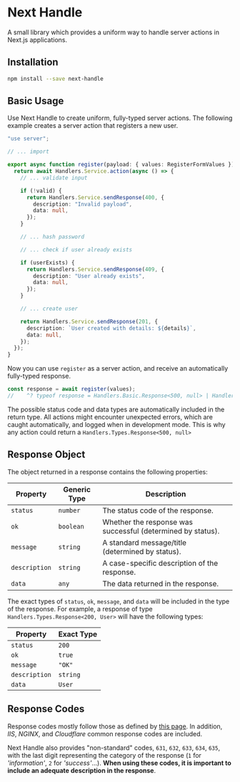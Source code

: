 # **Next Handle**

A small library which provides a uniform way to handle server actions in Next.js applications.

## Installation

```bash
npm install --save next-handle
```

## Basic Usage

Use Next Handle to create uniform, fully-typed server actions. The following example creates a server action that registers a new user.

```ts
"use server";

// ... import

export async function register(payload: { values: RegisterFormValues }) {
  return await Handlers.Service.action(async () => {
    // ... validate input

    if (!valid) {
      return Handlers.Service.sendResponse(400, {
        description: "Invalid payload",
        data: null,
      });
    }

    // ... hash password

    // ... check if user already exists

    if (userExists) {
      return Handlers.Service.sendResponse(409, {
        description: "User already exists",
        data: null,
      });
    }

    // ... create user

    return Handlers.Service.sendResponse(201, {
      description: `User created with details: ${details}`,
      data: null,
    });
  });
}
```

Now you can use `register` as a server action, and receive an automatically fully-typed response.

```ts
const response = await register(values);
//    ^? typeof response = Handlers.Basic.Response<500, null> | Handlers.Basic.Response<400 | 409 | 201, null>
```

The possible status code and data types are automatically included in the return type. All actions might encounter unexpected errors, which are caught automatically, and logged when in development mode. This is why any action could return a `Handlers.Types.Response<500, null>`

## Response Object

The object returned in a response contains the following properties:

| Property      | Generic Type | Description                                                 |
| ------------- | ------------ | ----------------------------------------------------------- |
| `status`      | `number`     | The status code of the response.                            |
| `ok`          | `boolean`    | Whether the response was successful (determined by status). |
| `message`     | `string`     | A standard message/title (determined by status).            |
| `description` | `string`     | A case-specific description of the response.                |
| `data`        | `any`        | The data returned in the response.                          |

The exact types of `status`, `ok`, `message`, and `data` will be included in the type of the response. For example, a response of type `Handlers.Types.Response<200, User>` will have the following types:

| Property      | Exact Type |
| ------------- | ---------- |
| `status`      | `200`      |
| `ok`          | `true`     |
| `message`     | `"OK"`     |
| `description` | `string`   |
| `data`        | `User`     |

## Response Codes

Response codes mostly follow those as defined by [this page](https://en.wikipedia.org/wiki/List_of_HTTP_status_codes). In addition, _IIS_, _NGINX_, and _Cloudflare_ common response codes are included.

Next Handle also provides "non-standard" codes, `631`, `632`, `633`, `634`, `635`, with the last digit representing the category of the response (`1` for _'information'_, `2` for _'success'_...). **When using these codes, it is important to include an adequate description in the response**.
